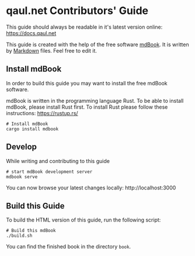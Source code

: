 # qaul.net Contributors' Guide

This guide should always be readable in it's latest version online:
https://docs.qaul.net

This guide is created with the help of the free software 
[mdBook](https://rust-lang-nursery.github.io/mdBook/).
It is written by [Markdown](https://www.markdownguide.org/getting-started) files.
Feel free to edit it.


## Install mdBook

In order to build this guide you may want to install the free mdBook 
software.

mdBook is written in the programming language Rust. To be able to 
install mdBook, please install Rust first. To install Rust please 
follow these instructions:
https://rustup.rs/

```
# Install mdBook
cargo install mdbook
```


## Develop

While writing and contributing to this guide

```
# start mdBook development server
mdbook serve
```

You can now browse your latest changes locally: http://localhost:3000


## Build this Guide

To build the HTML version of this guide, run the following script:

```
# Build this mdBook
./build.sh
```

You can find the finished book in the directory `book`.
